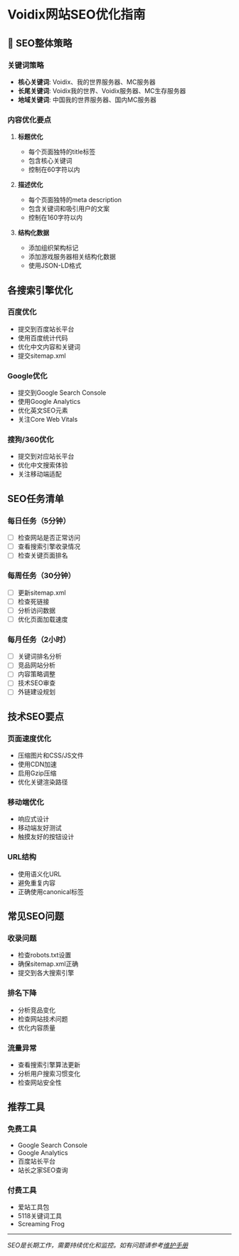 # Voidix网站SEO优化指南

## 🎯 SEO整体策略

### 关键词策略
- **核心关键词**: Voidix、我的世界服务器、MC服务器
- **长尾关键词**: Voidix我的世界、Voidix服务器、MC生存服务器
- **地域关键词**: 中国我的世界服务器、国内MC服务器

### 内容优化要点

1. **标题优化**
   - 每个页面独特的title标签
   - 包含核心关键词
   - 控制在60字符以内

2. **描述优化**
   - 每个页面独特的meta description
   - 包含关键词和吸引用户的文案
   - 控制在160字符以内

3. **结构化数据**
   - 添加组织架构标记
   - 添加游戏服务器相关结构化数据
   - 使用JSON-LD格式

## 各搜索引擎优化

### 百度优化
- 提交到百度站长平台
- 使用百度统计代码
- 优化中文内容和关键词
- 提交sitemap.xml

### Google优化
- 提交到Google Search Console
- 使用Google Analytics
- 优化英文SEO元素
- 关注Core Web Vitals

### 搜狗/360优化
- 提交到对应站长平台
- 优化中文搜索体验
- 关注移动端适配

## SEO任务清单

### 每日任务（5分钟）
- [ ] 检查网站是否正常访问
- [ ] 查看搜索引擎收录情况
- [ ] 检查关键页面排名

### 每周任务（30分钟）
- [ ] 更新sitemap.xml
- [ ] 检查死链接
- [ ] 分析访问数据
- [ ] 优化页面加载速度

### 每月任务（2小时）
- [ ] 关键词排名分析
- [ ] 竞品网站分析
- [ ] 内容策略调整
- [ ] 技术SEO审查
- [ ] 外链建设规划

## 技术SEO要点

### 页面速度优化
- 压缩图片和CSS/JS文件
- 使用CDN加速
- 启用Gzip压缩
- 优化关键渲染路径

### 移动端优化
- 响应式设计
- 移动端友好测试
- 触摸友好的按钮设计

### URL结构
- 使用语义化URL
- 避免重复内容
- 正确使用canonical标签

## 常见SEO问题

### 收录问题
- 检查robots.txt设置
- 确保sitemap.xml正确
- 提交到各大搜索引擎

### 排名下降
- 分析竞品变化
- 检查网站技术问题
- 优化内容质量

### 流量异常
- 查看搜索引擎算法更新
- 分析用户搜索习惯变化
- 检查网站安全性

## 推荐工具

### 免费工具
- Google Search Console
- Google Analytics
- 百度站长平台
- 站长之家SEO查询

### 付费工具
- 爱站工具包
- 5118关键词工具
- Screaming Frog

---

*SEO是长期工作，需要持续优化和监控。如有问题请参考[维护手册](MAINTENANCE.md)*
